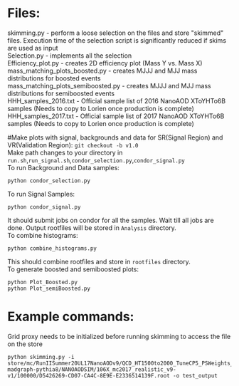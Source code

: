 # Files:
skimming.py - perform a loose selection on the files and store "skimmed" files. Execution time of the selection script is significantly reduced if skims are used as input\
Selection.py - implements all the selection\
Efficiency_plot.py - creates 2D efficiency plot (Mass Y vs. Mass X)\
mass_matching_plots_boosted.py - creates MJJJ and MJJ mass distributions for boosted events\
mass_matching_plots_semiboosted.py - creates MJJJ and MJJ mass distributions for semiboosted events\
HHH_samples_2016.txt - Official sample list of 2016 NanoAOD XToYHTo6B samples (Needs to copy to Lorien once production is complete)\
HHH_samples_2017.txt - Official sample list of 2017 NanoAOD XToYHTo6B samples (Needs to copy to Lorien once production is complete)

#Make plots with signal, backgrounds and data for SR(Signal Region) and VR(Validation Region):
```git checkout -b v1.0```\
Make path changes to your directory in ```run.sh```,```run_signal.sh```,```condor_selection.py```,```condor_signal.py```\
To run Background and Data samples:
```
python condor_selection.py
```
To run Signal Samples:
```
python condor_signal.py
```
It should submit jobs on condor for all the samples. Wait till all jobs are done. Output rootfiles will be stored in ```Analysis``` directory.\
To combine histograms:
```
python combine_histograms.py
```
This should combine rootfiles and store in ```rootfiles``` directory.\
To generate boosted and semiboosted plots:
```
python Plot_Boosted.py
python Plot_semiBoosted.py
```

# Example commands:
Grid proxy needs to be initialized before running skimming to access the file on the store
```
python skimming.py -i store/mc/RunIISummer20UL17NanoAODv9/QCD_HT1500to2000_TuneCP5_PSWeights_13TeV-madgraph-pythia8/NANOAODSIM/106X_mc2017_realistic_v9-v1/100000/D5426269-CD07-CA4C-8E9E-E2336514139F.root -o test_output
```
